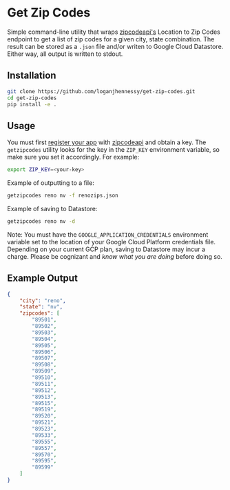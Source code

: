 # Get Zip Codes

Simple command-line utility that wraps 
[zipcodeapi's](https://www.zipcodeapi.com) Location to Zip Codes endpoint to
get a list of zip codes for a given city, state combination. The result can be
stored as a `.json` file and/or writen to Google Cloud Datastore. Either way, 
all output is written to stdout.

## Installation

```bash
git clone https://github.com/loganjhennessy/get-zip-codes.git
cd get-zip-codes
pip install -e .
```

## Usage

You must first [register your app](http://www.zipcodeapi.com/Register) with
[zipcodeapi](https://www.zipcodeapi.com) and obtain a key. The `getzipcodes`
utility looks for the key in the `ZIP_KEY` environment variable, so make sure
you set it accordingly. For example:

```bash
export ZIP_KEY=<your-key>
```

Example of outputting to a file:

```bash
getzipcodes reno nv -f renozips.json
```

Example of saving to Datastore:

```bash
getzipcodes reno nv -d
```

Note: You must have the `GOOGLE_APPLICATION_CREDENTIALS` environment variable
set to the location of your Google Cloud Platform credentials file. Depending
on your current GCP plan, saving to Datastore may incur a charge. Please be
cognizant and *know what you are doing* before doing so.

## Example Output

```JSON
{
    "city": "reno",
    "state": "nv",
    "zipcodes": [
        "89501",
        "89502",
        "89503",
        "89504",
        "89505",
        "89506",
        "89507",
        "89508",
        "89509",
        "89510",
        "89511",
        "89512",
        "89513",
        "89515",
        "89519",
        "89520",
        "89521",
        "89523",
        "89533",
        "89555",
        "89557",
        "89570",
        "89595",
        "89599"
    ]
}
```